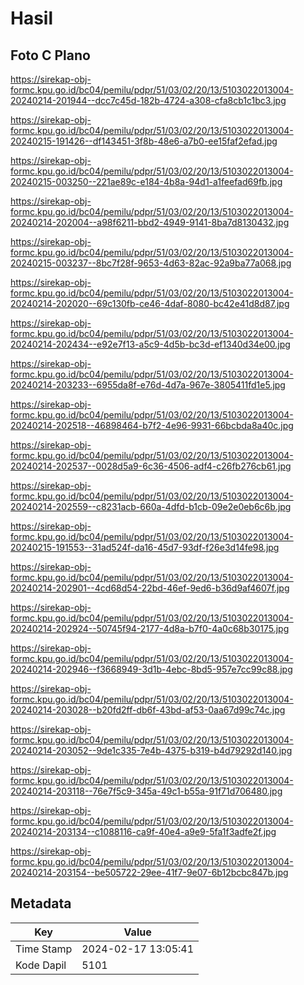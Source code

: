 # Hasil

## Foto C Plano

https://sirekap-obj-formc.kpu.go.id/bc04/pemilu/pdpr/51/03/02/20/13/5103022013004-20240214-201944--dcc7c45d-182b-4724-a308-cfa8cb1c1bc3.jpg

https://sirekap-obj-formc.kpu.go.id/bc04/pemilu/pdpr/51/03/02/20/13/5103022013004-20240215-191426--df143451-3f8b-48e6-a7b0-ee15faf2efad.jpg

https://sirekap-obj-formc.kpu.go.id/bc04/pemilu/pdpr/51/03/02/20/13/5103022013004-20240215-003250--221ae89c-e184-4b8a-94d1-a1feefad69fb.jpg

https://sirekap-obj-formc.kpu.go.id/bc04/pemilu/pdpr/51/03/02/20/13/5103022013004-20240214-202004--a98f6211-bbd2-4949-9141-8ba7d8130432.jpg

https://sirekap-obj-formc.kpu.go.id/bc04/pemilu/pdpr/51/03/02/20/13/5103022013004-20240215-003237--8bc7f28f-9653-4d63-82ac-92a9ba77a068.jpg

https://sirekap-obj-formc.kpu.go.id/bc04/pemilu/pdpr/51/03/02/20/13/5103022013004-20240214-202020--69c130fb-ce46-4daf-8080-bc42e41d8d87.jpg

https://sirekap-obj-formc.kpu.go.id/bc04/pemilu/pdpr/51/03/02/20/13/5103022013004-20240214-202434--e92e7f13-a5c9-4d5b-bc3d-ef1340d34e00.jpg

https://sirekap-obj-formc.kpu.go.id/bc04/pemilu/pdpr/51/03/02/20/13/5103022013004-20240214-203233--6955da8f-e76d-4d7a-967e-3805411fd1e5.jpg

https://sirekap-obj-formc.kpu.go.id/bc04/pemilu/pdpr/51/03/02/20/13/5103022013004-20240214-202518--46898464-b7f2-4e96-9931-66bcbda8a40c.jpg

https://sirekap-obj-formc.kpu.go.id/bc04/pemilu/pdpr/51/03/02/20/13/5103022013004-20240214-202537--0028d5a9-6c36-4506-adf4-c26fb276cb61.jpg

https://sirekap-obj-formc.kpu.go.id/bc04/pemilu/pdpr/51/03/02/20/13/5103022013004-20240214-202559--c8231acb-660a-4dfd-b1cb-09e2e0eb6c6b.jpg

https://sirekap-obj-formc.kpu.go.id/bc04/pemilu/pdpr/51/03/02/20/13/5103022013004-20240215-191553--31ad524f-da16-45d7-93df-f26e3d14fe98.jpg

https://sirekap-obj-formc.kpu.go.id/bc04/pemilu/pdpr/51/03/02/20/13/5103022013004-20240214-202901--4cd68d54-22bd-46ef-9ed6-b36d9af4607f.jpg

https://sirekap-obj-formc.kpu.go.id/bc04/pemilu/pdpr/51/03/02/20/13/5103022013004-20240214-202924--50745f94-2177-4d8a-b7f0-4a0c68b30175.jpg

https://sirekap-obj-formc.kpu.go.id/bc04/pemilu/pdpr/51/03/02/20/13/5103022013004-20240214-202946--f3668949-3d1b-4ebc-8bd5-957e7cc99c88.jpg

https://sirekap-obj-formc.kpu.go.id/bc04/pemilu/pdpr/51/03/02/20/13/5103022013004-20240214-203028--b20fd2ff-db6f-43bd-af53-0aa67d99c74c.jpg

https://sirekap-obj-formc.kpu.go.id/bc04/pemilu/pdpr/51/03/02/20/13/5103022013004-20240214-203052--9de1c335-7e4b-4375-b319-b4d79292d140.jpg

https://sirekap-obj-formc.kpu.go.id/bc04/pemilu/pdpr/51/03/02/20/13/5103022013004-20240214-203118--76e7f5c9-345a-49c1-b55a-91f71d706480.jpg

https://sirekap-obj-formc.kpu.go.id/bc04/pemilu/pdpr/51/03/02/20/13/5103022013004-20240214-203134--c1088116-ca9f-40e4-a9e9-5fa1f3adfe2f.jpg

https://sirekap-obj-formc.kpu.go.id/bc04/pemilu/pdpr/51/03/02/20/13/5103022013004-20240214-203154--be505722-29ee-41f7-9e07-6b12bcbc847b.jpg


## Metadata

| Key        | Value               |
| ---------- | ------------------- |
| Time Stamp | 2024-02-17 13:05:41 |
| Kode Dapil | 5101                |



